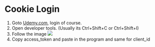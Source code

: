 # Cookie Login

1. Goto [Udemy.com](https://udemy.com), login of course.
2. Open developer tools. (Usually its Ctrl+Shift+C or Ctrl+Shift+I)
3. Follow the image
![](https://blogger.googleusercontent.com/img/b/R29vZ2xl/AVvXsEi0vx1MTmw8R7hS0YSronZH1lmP_-zcc4WYCUw_UOXBwztVpG7nNatwjvuJJdOD69HWq6bRL8Z5Id-2VRmWwQfo8mwfw5X6oEm4exh264KNsE0FhoLMw2u7MbtEYb7WbMRLOKVcOAA-470n2il5P45CwJo3e53PSJX0ADDJx2NxHWMOx7Bc0HDU3bV_758/s320/1.png)
4. Copy access_token and paste in the program and same for client_id